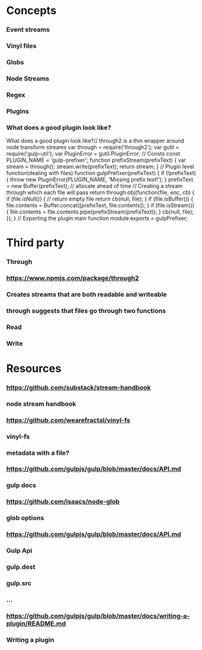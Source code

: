 # Concepts
### Event streams
### Vinyl files
### Globs
### Node Streams
### Regex
### Plugins
### What does a good plugin look like?
What does a good plugin look like?// through2 is a thin wrapper around node transform streams var through = require('through2'); var gutil = require('gulp-util'); var PluginError = gutil.PluginError; // Consts const PLUGIN_NAME = 'gulp-prefixer'; function prefixStream(prefixText) { var stream = through(); stream.write(prefixText); return stream; } // Plugin level function(dealing with files) function gulpPrefixer(prefixText) { if (!prefixText) { throw new PluginError(PLUGIN_NAME, 'Missing prefix text!'); } prefixText = new Buffer(prefixText); // allocate ahead of time // Creating a stream through which each file will pass return through.obj(function(file, enc, cb) { if (file.isNull()) { // return empty file return cb(null, file); } if (file.isBuffer()) { file.contents = Buffer.concat([prefixText, file.contents]); } if (file.isStream()) { file.contents = file.contents.pipe(prefixStream(prefixText)); } cb(null, file); }); } // Exporting the plugin main function module.exports = gulpPrefixer;
# Third party
### Through
### https://www.npmjs.com/package/through2
### Creates streams that are both readable and writeable
### through suggests that files go through two functions
### Read
### Write
# Resources
### https://github.com/substack/stream-handbook
### node stream handbook
### https://github.com/wearefractal/vinyl-fs
### vinyl-fs
### metadata with a file?
### https://github.com/gulpjs/gulp/blob/master/docs/API.md
### gulp docs
### https://github.com/isaacs/node-glob
### glob options
### https://github.com/gulpjs/gulp/blob/master/docs/API.md
### Gulp Api
### gulp.dest
### gulp.src 
### ...
### https://github.com/gulpjs/gulp/blob/master/docs/writing-a-plugin/README.md
### Writing a plugin
